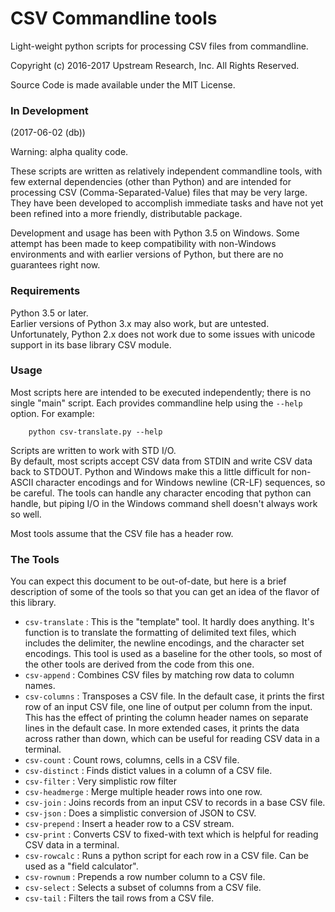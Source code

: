 # CSV Commandline tools

Light-weight python scripts for processing CSV files from commandline.

Copyright (c) 2016-2017 Upstream Research, Inc.  All Rights Reserved.

Source Code is made available under the MIT License.


### In Development

(2017-06-02 (db))

Warning: alpha quality code.

These scripts are written as relatively independent commandline tools,
with few external dependencies (other than Python) and are
intended for processing CSV (Comma-Separated-Value) files that may be very large.
They have been developed to accomplish immediate tasks
and have not yet been refined into a more friendly, distributable package.

Development and usage has been with Python 3.5 on Windows.
Some attempt has been made to keep compatibility with non-Windows environments
and with earlier versions of Python, but there are no guarantees right now.


### Requirements

Python 3.5 or later.  
Earlier versions of Python 3.x may also work, but are untested.  
Unfortunately, Python 2.x does not work due to some issues with unicode support in its base library CSV module.


### Usage

Most scripts here are intended to be executed independently;
there is no single "main" script.
Each provides commandline help using the `--help` option.
For example:

        python csv-translate.py --help

Scripts are written to work with STD I/O.  
By default, most scripts accept CSV data from STDIN and write CSV data back to STDOUT.
Python and Windows make this a little difficult for non-ASCII character encodings and for Windows newline (CR-LF) sequences, so be careful.
The tools can handle any character encoding that python can handle, 
but piping I/O in the Windows command shell doesn't always work so well.

Most tools assume that the CSV file has a header row.


### The Tools

You can expect this document to be out-of-date, 
but here is a brief description of some of the tools so that you can get an idea of the flavor of this library.

* `csv-translate` : This is the "template" tool.  It hardly does anything.
    It's function is to translate the formatting of delimited text files,
    which includes the delimiter, the newline encodings, and the character set encodings.
    This tool is used as a baseline for the other tools, 
    so most of the other tools are derived from the code from this one.
* `csv-append` : Combines CSV files by matching row data to column names.
* `csv-columns` : Transposes a CSV file.
    In the default case, it prints the first row of an input CSV file,
    one line of output per column from the input.
    This has the effect of printing the column header names
    on separate lines in the default case.
    In more extended cases, it prints the data across rather than down,
    which can be useful for reading CSV data in a terminal.
* `csv-count` : Count rows, columns, cells in a CSV file.
* `csv-distinct` : Finds distict values in a column of a CSV file.
* `csv-filter` : Very simplistic row filter
* `csv-headmerge` : Merge multiple header rows into one row.
* `csv-join` : Joins records from an input CSV to records in a base CSV file.
* `csv-json` : Does a simplistic conversion of JSON to CSV.
* `csv-prepend` : Insert a header row to a CSV stream.
* `csv-print` : Converts CSV to fixed-with text which is helpful for reading CSV data in a terminal.
* `csv-rowcalc` : Runs a python script for each row in a CSV file.
    Can be used as a "field calculator".
* `csv-rownum` : Prepends a row number column to a CSV file.
* `csv-select` : Selects a subset of columns from a CSV file.
* `csv-tail` : Filters the tail rows from a CSV file.

      
